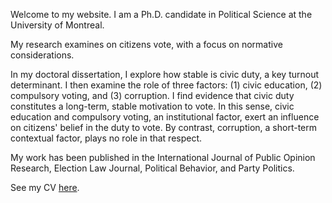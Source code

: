 <link rel="stylesheet" type="text/css" href="/css/main.css">

Welcome to my website. I am a Ph.D. candidate in Political Science at the University of Montreal. 

My research examines on citizens vote, with a focus on normative considerations.

In my doctoral dissertation, I explore how stable is civic duty, a key turnout determinant. I then examine the role of three factors: (1) civic education, (2) compulsory voting, and (3) corruption. I find evidence that civic duty constitutes a long-term, stable motivation to vote. In this sense, civic education and compulsory voting, an institutional factor, exert an influence on citizens' belief in the duty to vote. By contrast, corruption, a short-term contextual factor, plays no role in that respect.

My work has been published in the International Journal of Public Opinion Research, Election Law Journal, Political Behavior, and Party Politics.
 
See my CV [here](ferfeitosa.github.io/here.pdf).

